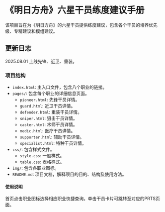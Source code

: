 # 《明日方舟》六星干员练度建议手册

该项目旨在为《明日方舟》的六星干员提供练度建议，包含各个干员的培养优先级、专精建议和模组建议。

## 更新日志
2025.08.01  上线先锋、近卫、重装。

### 项目结构

- `index.html`: 主入口文件，包含八个职业的链接。
- `pages/`: 包含每个职业的详细信息页面。
  - `pioneer.html`: 先锋干员详情。
  - `guard.html`: 近卫干员详情。
  - `defender.html`: 重装干员详情。
  - `sniper.html`: 狙击干员详情。
  - `caster.html`: 术师干员详情。
  - `medic.html`: 医疗干员详情。
  - `supporter.html`: 辅助干员详情。
  - `specialist.html`: 特种干员详情。
- `css/`: 包含样式文件。
  - `style.css`: 一般样式。
  - `table.css`: 表格样式。
- `img/`: 包含各职业图标。
- `README.md`: 项目文档，解释项目的目的、结构及使用方法。

#### 使用说明
首页点击职业图标选择相应职业快捷查询。单击干员卡片可跳转至对应的PRTS页面。
